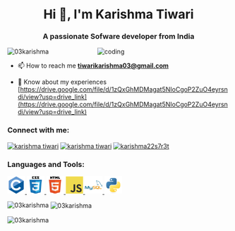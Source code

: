 <h1 align="center">Hi 👋, I'm Karishma Tiwari</h1>
<h3 align="center">A passionate Sofware developer from India</h3>

<img align="right" alt="coding" width="300" src="https://cdn.dribbble.com/users/1364029/screenshots/16093268/media/68e82a7fb4904614a9066d6b540c14b2.gif">

<p align="left"> <img src="https://komarev.com/ghpvc/?username=03karishma&label=Profile%20views&color=0e75b6&style=flat" alt="03karishma" /> </p>

- 📫 How to reach me **tiwarikarishma03@gmail.com**

- 📄 Know about my experiences [https://drive.google.com/file/d/1zQxGhMDMagat5NIoCgoP2ZuO4eyrsndi/view?usp=drive_link](https://drive.google.com/file/d/1zQxGhMDMagat5NIoCgoP2ZuO4eyrsndi/view?usp=drive_link)

<h3 align="left">Connect with me:</h3>
<p align="left">
<a href="https://linkedin.com/in/karishma tiwari" target="blank"><img align="center" src="https://raw.githubusercontent.com/rahuldkjain/github-profile-readme-generator/master/src/images/icons/Social/linked-in-alt.svg" alt="karishma tiwari" height="30" width="40" /></a>
<a href="https://www.hackerrank.com/karishma tiwari" target="blank"><img align="center" src="https://raw.githubusercontent.com/rahuldkjain/github-profile-readme-generator/master/src/images/icons/Social/hackerrank.svg" alt="karishma tiwari" height="30" width="40" /></a>
<a href="https://auth.geeksforgeeks.org/user/karishma22s7r3t" target="blank"><img align="center" src="https://raw.githubusercontent.com/rahuldkjain/github-profile-readme-generator/master/src/images/icons/Social/geeks-for-geeks.svg" alt="karishma22s7r3t" height="30" width="40" /></a>
</p>

<h3 align="left">Languages and Tools:</h3>
<p align="left"> <a href="https://www.cprogramming.com/" target="_blank" rel="noreferrer"> <img src="https://raw.githubusercontent.com/devicons/devicon/master/icons/c/c-original.svg" alt="c" width="40" height="40"/> </a> <a href="https://www.w3schools.com/css/" target="_blank" rel="noreferrer"> <img src="https://raw.githubusercontent.com/devicons/devicon/master/icons/css3/css3-original-wordmark.svg" alt="css3" width="40" height="40"/> </a> <a href="https://www.w3.org/html/" target="_blank" rel="noreferrer"> <img src="https://raw.githubusercontent.com/devicons/devicon/master/icons/html5/html5-original-wordmark.svg" alt="html5" width="40" height="40"/> </a> <a href="https://developer.mozilla.org/en-US/docs/Web/JavaScript" target="_blank" rel="noreferrer"> <img src="https://raw.githubusercontent.com/devicons/devicon/master/icons/javascript/javascript-original.svg" alt="javascript" width="40" height="40"/> </a> <a href="https://www.mysql.com/" target="_blank" rel="noreferrer"> <img src="https://raw.githubusercontent.com/devicons/devicon/master/icons/mysql/mysql-original-wordmark.svg" alt="mysql" width="40" height="40"/> </a> <a href="https://www.python.org" target="_blank" rel="noreferrer"> <img src="https://raw.githubusercontent.com/devicons/devicon/master/icons/python/python-original.svg" alt="python" width="40" height="40"/> </a> </p>

<p><img align="left" src="https://github-readme-stats.vercel.app/api/top-langs?username=03karishma&show_icons=true&locale=en&layout=compact" alt="03karishma" /></p>

<p>&nbsp;<img align="center" src="https://github-readme-stats.vercel.app/api?username=03karishma&show_icons=true&locale=en" alt="03karishma" /></p>

<p><img align="center" src="https://github-readme-streak-stats.herokuapp.com/?user=03karishma&" alt="03karishma" /></p>
